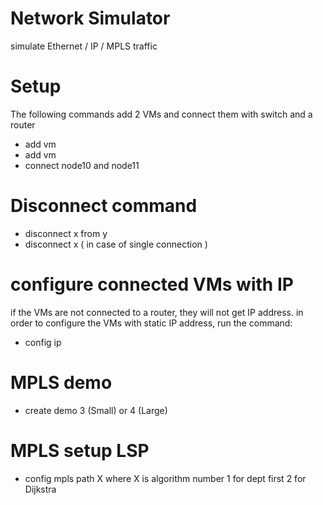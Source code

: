 # Network Simulator
simulate Ethernet / IP / MPLS traffic

# Setup
The following commands add 2 VMs and connect them with switch and a router

- add vm
- add vm
- connect node10 and node11

# Disconnect command
- disconnect x from y
- disconnect x ( in case of single connection )

# configure connected VMs with IP
if the VMs are not connected to a router, they will not get IP address.
in order to configure the VMs with static IP address, run the command:
- config ip

# MPLS demo
- create demo 3 (Small) or 4 (Large)

# MPLS setup LSP
- config mpls path X
where X is algorithm number
1 for dept first
2 for Dijkstra

